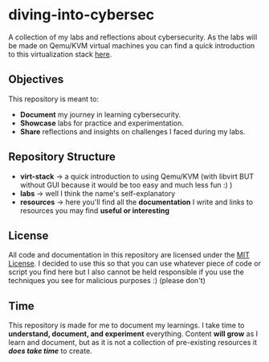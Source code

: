 # diving-into-cybersec
A collection of my labs and reflections about cybersecurity.
As the labs will be made on Qemu/KVM virtual machines you can find a quick introduction to this virtualization stack [here](virt-stack).

## Objectives
This repository is meant to:
- **Document** my journey in learning cybersecurity.
- **Showcase** labs for practice and experimentation.
- **Share** reflections and insights on challenges I faced during my labs.

## Repository Structure
- **virt-stack** → a quick introduction to using Qemu/KVM (with libvirt BUT without GUI because it would be too easy and much less fun :) )
- **labs** → well I think the name's self-explanatory
- **resources** → here you'll find all the **documentation** I write and links to resources you may find **useful or interesting**

## License
All code and documentation in this repository are licensed under the [MIT License](LICENSE).
I decided to use this so that you can use whatever piece of code or script you find here but I also cannot be held responsible if you use the techniques you see for malicious purposes :)
(please don't)

## Time
This repository is made for me to document my learnings.
I take time to **understand, document, and experiment** everything.
Content **will grow** as I learn and document, but as it is not a collection of pre-existing resources it **_does take time_** to create.
